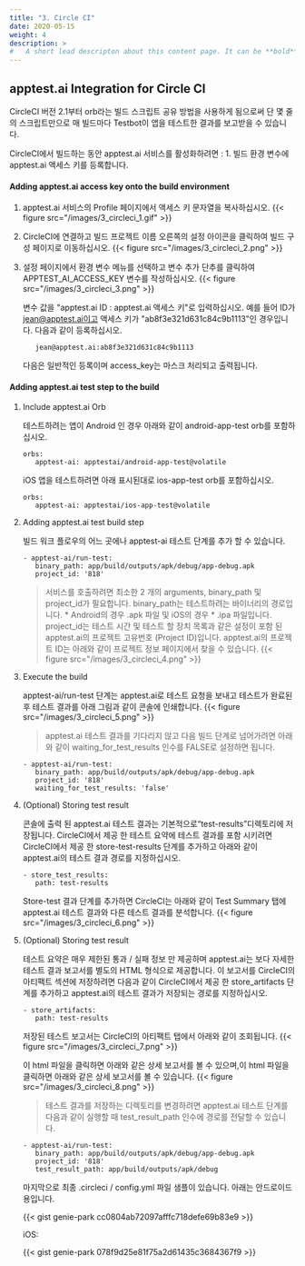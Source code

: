 ```yaml
---
title: "3. Circle CI"
date: 2020-05-15
weight: 4
description: >
#   A short lead descripton about this content page. It can be **bold** or _italic_ and can be split over multiple paragraphs.
---
```


## apptest.ai Integration for Circle CI

CircleCI 버전 2.1부터 orb라는 빌드 스크립트 공유 방법을 사용하게 됨으로써 단 몇 줄의 스크립트만으로 매 빌드마다 Testbot이 앱을 테스트한 결과를 보고받을 수 있습니다.

CircleCI에서 빌드하는 동안 apptest.ai 서비스를 활성화하려면 : 1. 빌드 환경 변수에 apptest.ai 액세스 키를 등록합니다.

#### Adding apptest.ai access key onto the build environment
1. apptest.ai 서비스의 Profile 페이지에서 액세스 키 문자열을 복사하십시오.
   {{< figure src="/images/3_circleci_1.gif" >}}


2. CircleCI에 연결하고 빌드 프로젝트 이름 오른쪽의 설정 아이콘을 클릭하여 빌드 구성 페이지로 이동하십시오.
   {{< figure src="/images/3_circleci_2.png" >}}


3. 설정 페이지에서 환경 변수 메뉴를 선택하고 변수 추가 단추를 클릭하여 APPTEST_AI_ACCESS_KEY 변수를 작성하십시오.
   {{< figure src="/images/3_circleci_3.png" >}}


   변수 값을 "apptest.ai ID : apptest.ai 액세스 키"로 입력하십시오. 예를 들어 ID가 jean@apptest.ai이고 액세스 키가 "ab8f3e321d631c84c9b1113"인 경우입니다. 다음과 같이 등록하십시오.

   ```
      jean@apptest.ai:ab8f3e321d631c84c9b1113
   ```

   다음은 일반적인 등록이며 access_key는 마스크 처리되고 출력됩니다.

#### Adding apptest.ai test step to the build
1. Include apptest.ai Orb

   테스트하려는 앱이 Android 인 경우 아래와 같이 android-app-test orb를 포함하십시오.

   ```
   orbs:
      apptest-ai: apptestai/android-app-test@volatile
   ```

   iOS 앱을 테스트하려면 아래 표시된대로 ios-app-test orb를 포함하십시오.

   ```
   orbs:
      apptest-ai: apptestai/ios-app-test@volatile
   ```

2. Adding apptest.ai test build step

   빌드 워크 플로우의 어느 곳에나 apptest-ai 테스트 단계를 추가 할 수 있습니다.

   ```
   - apptest-ai/run-test:
      binary_path: app/build/outputs/apk/debug/app-debug.apk
      project_id: '818'
   ```

   > 서비스를 호출하려면 최소한 2 개의 arguments, binary_path 및 project_id가 필요합니다. binary_path는 테스트하려는 바이너리의 경로입니다. * Android의 경우 .apk 파일 및 iOS의 경우 * .ipa 파일입니다. project_id는 테스트 시간 및 테스트 할 장치 목록과 같은 설정이 포함 된 apptest.ai의 프로젝트 고유번호 (Project ID)입니다. apptest.ai의 프로젝트 ID는 아래와 같이 프로젝트 정보 페이지에서 찾을 수 있습니다.
   {{< figure src="/images/3_circleci_4.png" >}}


3. Execute the build

   apptest-ai/run-test 단계는 apptest.ai로 테스트 요청을 보내고 테스트가 완료된 후 테스트 결과를 아래 그림과 같이 콘솔에 인쇄합니다.
   {{< figure src="/images/3_circleci_5.png" >}}


   > apptest.ai 테스트 결과를 기다리지 않고 다음 빌드 단계로 넘어가려면 아래와 같이 waiting_for_test_results 인수를 FALSE로 설정하면 됩니다.

   ```
   - apptest-ai/run-test:
      binary_path: app/build/outputs/apk/debug/app-debug.apk
      project_id: '818'
      waiting_for_test_results: 'false'
   ```

4. (Optional) Storing test result

   콘솔에 출력 된 apptest.ai 테스트 결과는 기본적으로“test-results”디렉토리에 저장됩니다. CircleCI에서 제공 한 테스트 요약에 테스트 결과를 포함 시키려면 CircleCI에서 제공 한 store-test-results 단계를 추가하고 아래와 같이 apptest.ai의 테스트 결과 경로를 지정하십시오.

   ```
   - store_test_results:
      path: test-results
   ```

   Store-test 결과 단계를 추가하면 CircleCI는 아래와 같이 Test Summary 탭에 apptest.ai 테스트 결과와 다른 테스트 결과를 분석합니다.
   {{< figure src="/images/3_circleci_6.png" >}}


1. (Optional) Storing test result

   테스트 요약은 매우 제한된 통과 / 실패 정보 만 제공하며 apptest.ai는 보다 자세한 테스트 결과 보고서를 별도의 HTML 형식으로 제공합니다. 이 보고서를 CircleCI의 아티팩트 섹션에 저장하려면 다음과 같이 CircleCI에서 제공 한 store_artifacts 단계를 추가하고 apptest.ai의 테스트 결과가 저장되는 경로를 지정하십시오.

   ```
   - store_artifacts:
      path: test-results
   ```

   저장된 테스트 보고서는 CircleCI의 아티팩트 탭에서 아래와 같이 조회됩니다.
   {{< figure src="/images/3_circleci_7.png" >}}


   이 html 파일을 클릭하면 아래와 같은 상세 보고서를 볼 수 있으며,이 html 파일을 클릭하면 아래와 같은 상세 보고서를 볼 수 있습니다.
   {{< figure src="/images/3_circleci_8.png" >}}



   > 테스트 결과를 저장하는 디렉토리를 변경하려면 apptest.ai 테스트 단계를 다음과 같이 실행할 때 test_result_path 인수에 경로를 전달할 수 있습니다.

   ```
   - apptest-ai/run-test:
      binary_path: app/build/outputs/apk/debug/app-debug.apk
      project_id: '818'
      test_result_path: app/build/outputs/apk/debug
   ```

   마지막으로 최종 .circleci / config.yml 파일 샘플이 있습니다. 아래는 안드로이드 용입니다.

   {{< gist genie-park cc0804ab72097afffc718defe69b83e9 >}}


   iOS:

   {{< gist genie-park 078f9d25e81f75a2d61435c3684367f9 >}}
